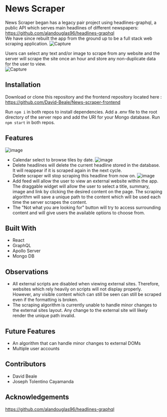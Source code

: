 # News Scraper
News Scraper began has a legacy pair project using headlines-graphql, a public API which serves main headlines of different newspapers:
https://github.com/alandouglas96/headlines-graphql  
We have since rebuilt the app from the ground up to be a full stack web scraping application.
![Capture](https://user-images.githubusercontent.com/59053870/77827298-a9c49380-710c-11ea-80c2-0c0ede9179f2.JPG)

 Users can select any text and/or image to scrape from any website and the server will scrape the site once an hour and store any non-duplicate data for the user to view.  
![Capture](https://user-images.githubusercontent.com/59053870/77827414-67e81d00-710d-11ea-9bc9-db30c80c097c.JPG)

 ## Installation
Download or clone this repository and the frontend repository located here :
https://github.com/David-Beale/News-scraper-frontend

Run `npm i` in both repos to install dependencies.
Add a .env file to the root directory of the server repo and add the URI for your Mongo database.
Run `npm start` in both repos.

## Features
![image](https://user-images.githubusercontent.com/59053870/77828676-c4026f80-7114-11ea-826a-a6f0a86c8ba2.png)
* Calendar select to browse tiles by date.
![image](https://user-images.githubusercontent.com/59053870/77828697-f14f1d80-7114-11ea-89b0-02795537b6c6.png)
* Delete headlines will delete the current headline stored in the database. It will reappear if it is scraped again in the next cycle.  
Delete scraper will stop scraping this headline from now on.
![image](https://user-images.githubusercontent.com/59053870/77829099-b4d0f100-7117-11ea-98fc-831db77a0776.png)
* Add feed will allow the user to view an external website within the app. The draggable widget will allow the user to select a title, summary, image and link by clicking the desired content on the page. The scraping algorithm will save a unique path to the content which will be used each time the server scrapes the content.
* The "Not what you are looking for" button will try to access surrounding content and will give users the available options to choose from.

## Built With
* React
* GraphQL
* Apollo Server
* Mongo DB

## Observations
* All external scripts are disabled when viewing external sites. Therefore, websites which rely heavily on scripts will not display properly. However, any visible content which can still be seen can still be scraped even if the formatting is broken.
* The scraping algorithm is currently unable to handle minor changes to the external sites layout. Any change to the external site will likely render the unique path invalid. 

## Future Features
* An algorithm that can handle minor changes to external DOMs
* Multiple user accounts

## Contributors
* David Beale
* Joseph Tolentino Cayamanda 

## Acknowledgements
https://github.com/alandouglas96/headlines-graphql


